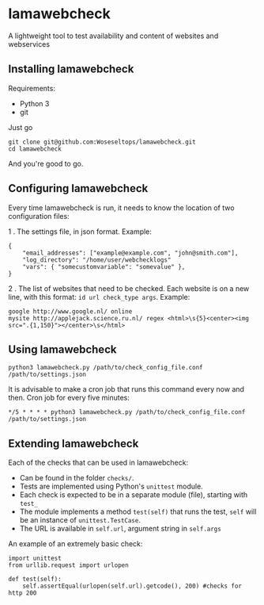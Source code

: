 # lamawebcheck
A lightweight tool to test availability and content of websites and webservices

Installing lamawebcheck
-----------------------

Requirements:
* Python 3
* git

Just go 

    git clone git@github.com:Woseseltops/lamawebcheck.git
    cd lamawebcheck

And you're good to go.

Configuring lamawebcheck
------------------------

Every time lamawebcheck is run, it needs to know the location of two configuration files:

1 . The settings file, in json format. Example:

    {
	    "email_addresses": ["example@example.com", "john@smith.com"],
	    "log_directory": "/home/user/webchecklogs"
        "vars": { "somecustomvariable": "somevalue" },
    }
    
    
2 . The list of websites that need to be checked. Each website is on a new line, with this format: ``id url check_type args``. Example:

    google http://www.google.nl/ online
    mysite http://applejack.science.ru.nl/ regex <html>\s{5}<center><img src=".{1,150}"></center>\s</html>


Using lamawebcheck
------------------

    python3 lamawebcheck.py /path/to/check_config_file.conf /path/to/settings.json

It is advisable to make a cron job that runs this command every now and then. Cron job for every five minutes:

    */5 * * * * python3 lamawebcheck.py /path/to/check_config_file.conf /path/to/settings.json

Extending lamawebcheck
----------------------

Each of the checks that can be used in lamawebcheck:

* Can be found in the folder ``checks/``.
* Tests are implemented using Python's ``unittest`` module.
* Each check is expected to be in a separate module (file), starting with ``test_``
* The module implements a method ``test(self)`` that runs the test, ``self`` will
  be an instance of ``unittest.TestCase``.
* The URL is available in ``self.url``, argument string in ``self.args``

An example of an extremely basic check:


    import unittest
    from urllib.request import urlopen

    def test(self):
        self.assertEqual(urlopen(self.url).getcode(), 200) #checks for http 200



